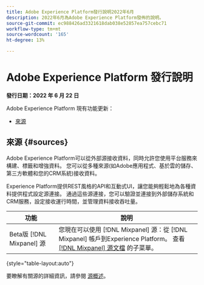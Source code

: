 ```yaml
---
title: Adobe Experience Platform發行說明2022年6月
description: 2022年6月為Adobe Experience Platform發佈的說明。
source-git-commit: ec988426ad3321618dab038e52857ea757cebc71
workflow-type: tm+mt
source-wordcount: '165'
ht-degree: 13%

---
```


# Adobe Experience Platform 發行說明

**發行日期：2022 年 6 月 22 日**

Adobe Experience Platform 現有功能更新：

- [來源](#sources)

## 來源 {#sources}

Adobe Experience Platform可以從外部源接收資料，同時允許您使用平台服務來構建、標籤和增強資料。 您可以從多種來源(如Adobe應用程式、基於雲的儲存、第三方軟體和您的CRM系統)接收資料。

Experience Platform提供REST風格的API和互動式UI，讓您能夠輕鬆地為各種資料提供程式設定源連接。 通過這些源連接，您可以驗證並連接到外部儲存系統和CRM服務，設定接收運行時間，並管理資料接收吞吐量。

| 功能 | 說明 |
| --- | --- |
| Beta版 [!DNL Mixpanel] 源 | 您現在可以使用 [!DNL Mixpanel] 源：從 [!DNL Mixpanel] 帳戶到Experience Platform。 查看 [[!DNL Mixpanel] 源文檔](../../sources/connectors/analytics/mixpanel.md) 的子菜單。 |

{style=&quot;table-layout:auto&quot;}

要瞭解有關源的詳細資訊，請參閱 [源概述](../../sources/home.md)。
